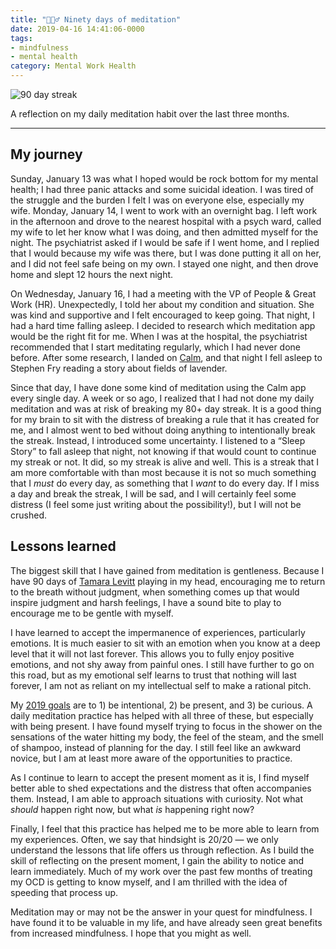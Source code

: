 ```yaml
---
title: "🧘🏻‍♂️ Ninety days of meditation"
date: 2019-04-16 14:41:06-0000
tags:
- mindfulness
- mental health
category: Mental Work Health
---
```


<img src="https://www.bennorris.blog/uploads/2019/5c6d29bf1d.jpg" alt="90 day streak" />

A reflection on my daily meditation habit over the last three months.

***

## My journey

Sunday, January 13 was what I hoped would be rock bottom for my mental health; I had three panic attacks and some suicidal ideation. I was tired of the struggle and the burden I felt I was on everyone else, especially my wife. Monday, January 14, I went to work with an overnight bag. I left work in the afternoon and drove to the nearest hospital with a psych ward, called my wife to let her know what I was doing, and then admitted myself for the night. The psychiatrist asked if I would be safe if I went home, and I replied that I would because my wife was there, but I was done putting it all on her, and I did not feel safe being on my own. I stayed one night, and then drove home and slept 12 hours the next night.

On Wednesday, January 16, I had a meeting with the VP of People & Great Work (HR). Unexpectedly, I told her about my condition and situation. She was kind and supportive and I felt encouraged to keep going. That night, I had a hard time falling asleep. I decided to research which meditation app would be the right fit for me. When I was at the hospital, the psychiatrist recommended that I start meditating regularly, which I had never done before. After some research, I landed on [Calm](https://www.calm.com/), and that night I fell asleep to Stephen Fry reading a story about fields of lavender.

Since that day, I have done some kind of meditation using the Calm app every single day. A week or so ago, I realized that I had not done my daily meditation and was at risk of breaking my 80+ day streak. It is a good thing for my brain to sit with the distress of breaking a rule that it has created for me, and I almost went to bed without doing anything to intentionally break the streak. Instead, I introduced some uncertainty. I listened to a “Sleep Story” to fall asleep that night, not knowing if that would count to continue my streak or not. It did, so my streak is alive and well. This is a streak that I am more comfortable with than most because it is not so much something that I *must* do every day, as something that I *want* to do every day. If I miss a day and break the streak, I will be sad, and I will certainly feel some distress (I feel some just writing about the possibility!), but I will not be crushed.

## Lessons learned

The biggest skill that I have gained from meditation is gentleness. Because I have 90 days of [Tamara Levitt](http://www.tamaralevitt.com/) playing in my head, encouraging me to return to the breath without judgment, when something comes up that would inspire judgment and harsh feelings, I have a sound bite to play to encourage me to be gentle with myself.

I have learned to accept the impermanence of experiences, particularly emotions. It is much easier to sit with an emotion when you know at a deep level that it will not last forever. This allows you to fully enjoy positive emotions, and not shy away from painful ones. I still have further to go on this road, but as my emotional self learns to trust that nothing will last forever, I am not as reliant on my intellectual self to make a rational pitch.

My [2019 goals](https://www.bennorris.org/2019/01/01/my-goals.html) are to 1) be intentional, 2) be present, and 3) be curious. A daily meditation practice has helped with all three of these, but especially with being present. I have found myself trying to focus in the shower on the sensations of the water hitting my body, the feel of the steam, and the smell of shampoo, instead of planning for the day. I still feel like an awkward novice, but I am at least more aware of the opportunities to practice.

As I continue to learn to accept the present moment as it is, I find myself better able to shed expectations and the distress that often accompanies them. Instead, I am able to approach situations with curiosity. Not what *should* happen right now, but what *is* happening right now?

Finally, I feel that this practice has helped me to be more able to learn from my experiences. Often, we say that hindsight is 20/20 — we only understand the lessons that life offers us through reflection. As I build the skill of reflecting on the present moment, I gain the ability to notice and learn immediately. Much of my work over the past few months of treating my OCD is getting to know myself, and I am thrilled with the idea of speeding that process up.

Meditation may or may not be the answer in your quest for mindfulness. I have found it to be valuable in my life, and have already seen great benefits from increased mindfulness. I hope that you might as well.